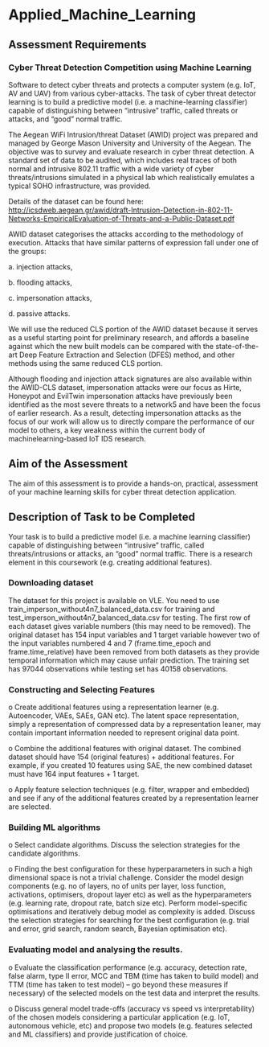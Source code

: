 # Applied_Machine_Learning

## Assessment Requirements

### Cyber Threat Detection Competition using Machine Learning
Software to detect cyber threats and protects a computer system (e.g. IoT, AV and UAV) from various cyber-attacks. The task of cyber threat detector learning is to build a predictive model (i.e. a machine-learning classifier) capable of distinguishing between “intrusive” traffic, called threats or attacks, and “good” normal traffic.

The Aegean WiFi Intrusion/threat Dataset (AWID) project was prepared and managed by George Mason University and University of the Aegean. The objective was to survey and evaluate research in cyber threat detection. A standard set of data to be audited, which includes real traces of both normal and intrusive 802.11 traffic with a wide variety of cyber threats/intrusions simulated in a physical lab which realistically emulates a typical SOHO infrastructure, was provided.

Details of the dataset can be found here: http://icsdweb.aegean.gr/awid/draft-Intrusion-Detection-in-802-11-Networks-EmpiricalEvaluation-of-Threats-and-a-Public-Dataset.pdf

AWID dataset categorises the attacks according to the methodology of execution. Attacks that have similar patterns of expression fall under one of the groups:

a. injection attacks,

b. flooding attacks,

c. impersonation attacks,

d. passive attacks.

We will use the reduced CLS portion of the AWID dataset because it serves as a useful starting point for preliminary research, and affords a baseline against which the new built models can be compared with the state-of-the-art Deep Feature Extraction and Selection (DFES) method, and other methods using the same reduced CLS portion.

Although flooding and injection attack signatures are also available within the AWID-CLS dataset, impersonation attacks were our focus as Hirte, Honeypot and EvilTwin impersonation attacks have previously been identified as the most severe threats to a network5 and have been the focus of earlier research. As a result, detecting impersonation attacks as the focus of our work will allow us to directly compare the performance of our model to others, a key weakness within the current body of machinelearning-based IoT IDS research. 

## Aim of the Assessment
The aim of this assessment is to provide a hands-on, practical, assessment of your machine learning skills for cyber threat detection application.

## Description of Task to be Completed
Your task is to build a predictive model (i.e. a machine learning classifier) capable of distinguishing between “intrusive” traffic, called threats/intrusions or attacks, an
“good” normal traffic. There is a research element in this coursework (e.g. creating additional features).

### Downloading dataset
The dataset for this project is available on VLE. You need to use train_imperson_without4n7_balanced_data.csv for training and test_imperson_without4n7_balanced_data.csv for testing. The first row of each dataset gives variable numbers (this may need to be removed). The original dataset has 154 input variables and 1 target variable however two of the input variables numbered 4 and 7 (frame.time_epoch and frame.time_relative) have been removed from both datasets as they provide temporal information which may cause unfair prediction. The training set has 97044 observations while testing set has 40158 observations.

### Constructing and Selecting Features

o Create additional features using a representation learner (e.g. Autoencoder, VAEs, SAEs, GAN etc). The latent space representation, simply a representation of compressed data by a representation leaner, may contain important information needed to represent original data point.

o Combine the additional features with original dataset. The combined dataset should have 154 (original features) + additional features. For example, if you created 10 features using SAE, the new combined dataset must have 164 input features + 1 target. 

o Apply feature selection techniques (e.g. filter, wrapper and embedded) and see if any of the additional features created by a representation learner are selected.

### Building ML algorithms
o Select candidate algorithms. Discuss the selection strategies for the candidate algorithms.

o Finding the best configuration for these hyperparameters in such a high dimensional space is not a trivial challenge. Consider the model design components (e.g. no of layers, no of units per layer, loss function, activations, optimisers, dropout layer etc) as well as the hyperparameters (e.g. learning rate, dropout rate, batch size etc). Perform model-specific optimisations and iteratively debug model as complexity is added. Discuss the selection strategies for searching for the best configuration (e.g. trial and error, grid search, random search, Bayesian optimisation etc).

### Evaluating model and analysing the results.
o Evaluate the classification performance (e.g. accuracy, detection rate, false alarm, type II error, MCC and TBM (time has taken to build model) and TTM (time has taken to test model) – go beyond these measures if necessary) of the selected models on the test data and interpret the results. 

o Discuss general model trade-offs (accuracy vs speed vs interpretability) of the chosen models considering a particular application (e.g. IoT, autonomous vehicle, etc) and propose two models (e.g. features selected and ML classifiers) and provide justification of choice. 
